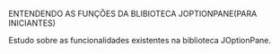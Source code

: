 ENTENDENDO AS FUNÇÕES DA BLIBIOTECA JOPTIONPANE(PARA INICIANTES)

Estudo sobre as funcionalidades existentes na biblioteca JOptionPane.

